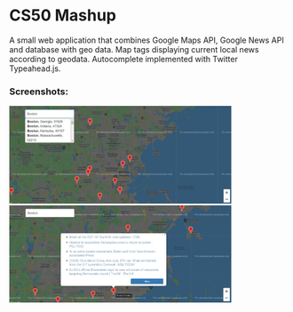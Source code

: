 # CS50 Mashup
A small web application that combines Google Maps API, Google News API and database with geo data.
Map tags displaying current local news according to geodata.
Autocomplete implemented with Twitter Typeahead.js.

### Screenshots:
<img src="/pset8/readme/screen1.jpg" alt="Screenshot 1" width="400"/> 
<img src="/pset8/readme/screen2.jpg" alt="Screenshot 2" width="400"/>